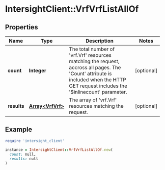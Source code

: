 # IntersightClient::VrfVrfListAllOf

## Properties

| Name | Type | Description | Notes |
| ---- | ---- | ----------- | ----- |
| **count** | **Integer** | The total number of &#39;vrf.Vrf&#39; resources matching the request, accross all pages. The &#39;Count&#39; attribute is included when the HTTP GET request includes the &#39;$inlinecount&#39; parameter. | [optional] |
| **results** | [**Array&lt;VrfVrf&gt;**](VrfVrf.md) | The array of &#39;vrf.Vrf&#39; resources matching the request. | [optional] |

## Example

```ruby
require 'intersight_client'

instance = IntersightClient::VrfVrfListAllOf.new(
  count: null,
  results: null
)
```

